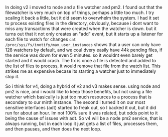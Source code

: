 In doing v2 i moved to node and a file watcher and pm2.
I found out that the filewatcher is very much on top of things, perhaps a little too 
much. I try scaling it back a little, but it did seem to overwhelm the system.
I had it set to process existing files in the directory, obviously, because i dont
want to miss any transactions that were created when the watcher is down. but it turns
out that it not only creates an "add" event, but it starts up a listener for each file
to watch for changes `cat /proc/sys/fs/inotify/max_user_instances` shows that a user can 
only have 128 watchers by default, and we coul dvery easily have 44k pending files, if the 
service was down for even 5 minutes. so it wouldnt even barely get started and it would
crash. The fix is once a file is detected and added to the list of files to process, it would remove
that file from the watch list. This strikes me as expensive becase its starting a watcher just
to immediately stop it. 

So i think for v4, doing a hybrid of v2 and v3 makes sense. using node and pm2 is nice, and i 
would like to keep those benefits, but not using a file watcher which basically is just too 
much resources to a process that is secondary to our mirth instance. The second i turned it on
our most sensitive interfaces (adt) started to freak out, so I backed it out, but it did run 
for about an hour. Im not 100% sure it was related, but odds point to it being the cause of 
issues with adt. So v4 will be a node pm2 service, that is always running, but in each loop it
just gets a list of files, processes them, and then pauses, and then does the next loop.
